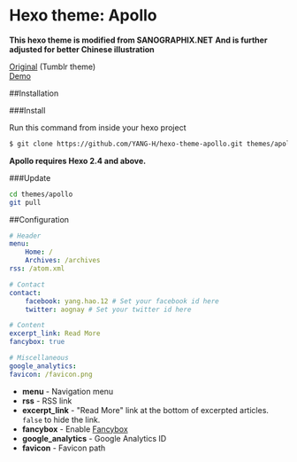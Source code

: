 Hexo theme: Apollo
=================

**This hexo theme is modified from SANOGRAPHIX.NET**
**And is further adjusted for better Chinese illustration**

[Original](https://github.com/sanographix/tumblr/tree/master/apollo) (Tumblr theme)  
[Demo](http://howyoung.info/)


##Installation

###Install

Run this command from inside your hexo project
``` bash
$ git clone https://github.com/YANG-H/hexo-theme-apollo.git themes/apollo
```

**Apollo requires Hexo 2.4 and above.**

###Update

``` bash
cd themes/apollo
git pull
```

##Configuration

``` yml
# Header
menu:
    Home: /
    Archives: /archives
rss: /atom.xml

# Contact
contact:
    facebook: yang.hao.12 # Set your facebook id here
    twitter: aognay # Set your twitter id here

# Content
excerpt_link: Read More
fancybox: true

# Miscellaneous
google_analytics:
favicon: /favicon.png
```

- **menu** - Navigation menu
- **rss** - RSS link
- **excerpt_link** - "Read More" link at the bottom of excerpted articles. `false` to hide the link.
- **fancybox** - Enable [Fancybox](http://fancyapps.com/fancybox/)
- **google_analytics** - Google Analytics ID
- **favicon** - Favicon path

